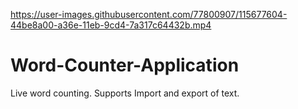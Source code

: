 
https://user-images.githubusercontent.com/77800907/115677604-44be8a00-a36e-11eb-9cd4-7a317c64432b.mp4

# Word-Counter-Application
Live word counting. Supports Import and export of text.
